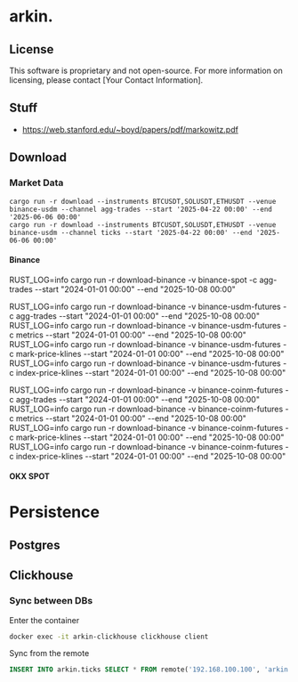 # arkin.

## License

This software is proprietary and not open-source. For more information on licensing, please contact [Your Contact Information].

## Stuff
- https://web.stanford.edu/~boyd/papers/pdf/markowitz.pdf


## Download
### Market Data
```
cargo run -r download --instruments BTCUSDT,SOLUSDT,ETHUSDT --venue binance-usdm --channel agg-trades --start '2025-04-22 00:00' --end '2025-06-06 00:00'
cargo run -r download --instruments BTCUSDT,SOLUSDT,ETHUSDT --venue binance-usdm --channel ticks --start '2025-04-22 00:00' --end '2025-06-06 00:00'
```

#### Binance
RUST_LOG=info cargo run -r download-binance -v binance-spot -c agg-trades --start "2024-01-01 00:00" --end "2025-10-08 00:00"

RUST_LOG=info cargo run -r download-binance -v binance-usdm-futures -c agg-trades --start "2024-01-01 00:00" --end "2025-10-08 00:00"
RUST_LOG=info cargo run -r download-binance -v binance-usdm-futures -c metrics --start "2024-01-01 00:00" --end "2025-10-08 00:00"
RUST_LOG=info cargo run -r download-binance -v binance-usdm-futures -c mark-price-klines --start "2024-01-01 00:00" --end "2025-10-08 00:00"
RUST_LOG=info cargo run -r download-binance -v binance-usdm-futures -c index-price-klines --start "2024-01-01 00:00" --end "2025-10-08 00:00"

RUST_LOG=info cargo run -r download-binance -v binance-coinm-futures -c agg-trades --start "2024-01-01 00:00" --end "2025-10-08 00:00"
RUST_LOG=info cargo run -r download-binance -v binance-coinm-futures -c metrics --start "2024-01-01 00:00" --end "2025-10-08 00:00"
RUST_LOG=info cargo run -r download-binance -v binance-coinm-futures -c mark-price-klines --start "2024-01-01 00:00" --end "2025-10-08 00:00"
RUST_LOG=info cargo run -r download-binance -v binance-coinm-futures -c index-price-klines --start "2024-01-01 00:00" --end "2025-10-08 00:00"

#### OKX SPOT

# Persistence

## Postgres

## Clickhouse

### Sync between DBs
Enter the container
```bash
docker exec -it arkin-clickhouse clickhouse client
```

Sync from the remote
```sql
INSERT INTO arkin.ticks SELECT * FROM remote('192.168.100.100', 'arkin', 'ticks', 'arkin_admin', 'test1234') WHERE event_time BETWEEN '2023-01-01 00:00:00' AND '2025-06-06 00:00:00';
```
